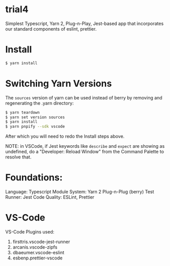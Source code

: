 # trial4

Simplest Typescript, Yarn 2, Plug-n-Play, Jest-based app that incorporates our standard components of eslint, prettier.

# Install

```bash
$ yarn install
```

# Switching Yarn Versions

The `sources` version of yarn can be used instead of berry by removing and regenerating the .yarn directory:

```bash
$ yarn teardown
$ yarn set version sources
$ yarn install
$ yarn pnpify --sdk vscode
```

After which you will need to redo the Install steps above.

NOTE: in VSCode, if Jest keywords like `describe` and `expect` are showing as undefined, do a "Developer: Reload Window" from the Command Palette to resolve that.

# Foundations:

Language: Typescript
Module System:  Yarn 2 Plug-n-Plug (berry)
Test Runner:  Jest
Code Quality:  ESLint, Prettier


# VS-Code

VS-Code Plugins used:

1. firsttris.vscode-jest-runner
2. arcanis.vscode-zipfs
3. dbaeumer.vscode-eslint
4. esbenp.prettier-vscode
